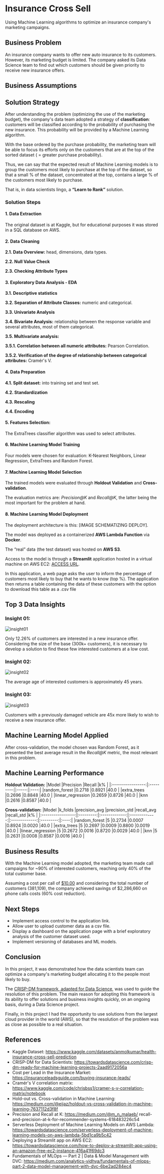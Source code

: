 
# Insurance Cross Sell

Using Machine Learning algorithms to optimize an insurance company's marketing campaigns.


## Business Problem
An insurance company wants to offer new auto insurance to its customers. However, its marketing budget is limited. The company asked its Data Science team to find out which customers should be given priority to receive new insurance offers.

## Business Assumptions
## Solution Strategy
After understanding the problem (optimizing the use of the marketing budget), the company's data team adopted a strategy of **classification**: customers will be classified according to the probability of purchasing the new insurance. This probability will be provided by a Machine Learning algorithm.

With the base ordered by the purchase probability, the marketing team will be able to focus its efforts only on the customers that are at the top of the sorted dataset ( = greater purchase probability).

Thus, we can say that the expected result of Machine Learning models is to group the customers most likely to purchase at the top of the dataset, so that a small % of the dataset, concentrated at the top, contains a large % of the customers most likely to purchase.

That is, in data scientists lingo, a **“Learn to Rank”** solution.
### Solution Steps
#### 1. Data Extraction
The original dataset is at Kaggle, but for educational purposes it was stored in a SQL database on AWS.

#### 2. Data Cleaning
**2.1. Data Overview:** head, dimensions, data types.

**2.2. Null Value Check**

**2.3. Checking Attribute Types**

#### 3. Exploratory Data Analysis - EDA

**3.1. Descriptive statistics**

**3.2. Separation of Attribute Classes:** numeric and categorical.

**3.3. Univariate Analysis**

**3.4. Bivariate Analysis:** relationship between the response variable and several attributes, most of them categorical.

**3.5. Multivariate analysis:**

**3.5.1. Correlation between all numeric attributes:** Pearson Correlation.

**3.5.2. Verification of the degree of relationship between categorical attributes:** Cramér's V.

#### 4. Data Preparation

**4.1. Split dataset:** into training set and test set.

**4.2. Standardization**

**4.3. Rescaling**

**4.4. Encoding**

#### 5. Features Selection: 
The ExtraTrees classifier algorithm was used to select attributes.

#### 6. Machine Learning Model Training
Four models were chosen for evaluation: K-Nearest Neighbors, Linear Regression, ExtraTrees and Random Forest.

#### 7. Machine Learning Model Selection
The trained models were evaluated through **Holdout Validation** and **Cross-validation**. 

The evaluation metrics are: *Precision@K* and *Recall@K*, the latter being the most important for the problem at hand.

#### 8. Machine Learning Model Deployment
The deployment architecture is this: [IMAGE SCHEMATIZING DEPLOY].

The model was deployed as a containerized **AWS Lambda Function** via **Docker**.

The “real” data (the test dataset) was hosted on **AWS S3**.

Access to the model is through a **Streamlit** application hosted in a virtual machine on AWS EC2: [ACCESS URL](http://3.93.153.219:8501/).

In this application, a web page asks the user to inform the percentage of customers most likely to buy that he wants to know (top %).
The application then returns a table containing the data of these customers with the option to download this table as a .csv file
## Top 3 Data Insights
### Insight 01:

![insight01](/health_insurance_cross-sell/reports/figures/insight-01-pct-responses.png)

Only 12.26% of customers are interested in a new insurance offer. Considering the size of the base (300k+ customers), it is necessary to develop a solution to find these few interested customers at a low cost.

### Insight 02:

![insight02](/health_insurance_cross-sell/reports/figures/insight02-avg-age-interested.png) 

The average age of interested customers is approximately 45 years.

### Insight 03: 

![insight03](/health_insurance_cross-sell/reports/figures/insight03-damaged-before.png)

Customers with a previously damaged vehicle are 45x more likely to wish to receive a new insurance offer.
## Machine Learning Model Applied
After cross-validation, the model chosen was Random Forest, as it presented the best average result in the *Recall@K* metric, the most relevant in this problem.

## Machine Learning Performance

**Holdout Validation:**
|Model              |Precision  |Recall |k%    |
|:-----------------:|:---------:|:-----:|:----:|
|random_forest      |0.2718     |0.8921 |40.0  |
|extra_trees        |0.2696     |0.8848 |40.0  |
|linear_regression  |0.2659     |0.8726 |40.0  |
|knn                |0.2616     |0.8587 |40.0  |

**Cross-validation:**
|Model              |k_folds    |precision_avg  |precision_std  |recall_avg     |recall_std |k%    |
|:-----------------:|:---------:|:-------------:|:-------------:|:-------------:|:---------:|:----:|
|random_forest      |5          |0.2734         |0.0007         |0.8924         |0.0020     |40.0  |
|extra_trees        |5          |0.2697         |0.0009         |0.8800         |0.0019     |40.0  |
|linear_regression  |5          |0.2672         |0.0016         |0.8720         |0.0029     |40.0  |
|knn                |5          |0.2631         |0.0008         |0.8587         |0.0016     |40.0  |

## Business Results
With the Machine Learning model adopted, the marketing team made call campaigns for ~90% of interested customers, reaching only 40% of the total customer base.

Assuming a cost per call of [$10.00](https://insuranceleadsguide.com/buying-insurance-leads/) and considering the total number of customers (381,109), the company achieved savings of $2,286,660 on phone calls costs (60% cost reduction).
## Next Steps
* Implement access control to the application link.
* Allow user to upload customer data as a csv file.
* Display a dashboard on the application page with a brief exploratory analysis of the customer dataset used.
* Implement versioning of databases and ML models.
## Conclusion
In this project, it was demonstrated how the data scientists team can optimize a company's marketing budget allocating it to the people most likely to buy.

The [CRISP-DM framework, adapted for Data Science](https://towardsdatascience.com/crisp-dm-ready-for-machine-learning-projects-2aad9172056a), was used to guide the resolution of this problem. The main reason for adopting this framework is its ability to offer solutions and business insights quickly, on an ongoing basis, during a Data Science project.

Finally, in this project I had the opportunity to use solutions from the largest cloud provider in the world (AWS), so that the resolution of the problem was as close as possible to a real situation.
## References
* Kaggle Dataset: https://www.kaggle.com/datasets/anmolkumar/health-insurance-cross-sell-prediction
* CRISP-DM for Data Scientists: https://towardsdatascience.com/crisp-dm-ready-for-machine-learning-projects-2aad9172056a
* Cost per Lead in the Insurance Market: https://insuranceleadsguide.com/buying-insurance-leads/
* Cramér's V correlation matrix: https://www.kaggle.com/code/chrisbss1/cramer-s-v-correlation-matrix/notebook
* Hold-out vs. Cross-validation in Machine Learning: https://medium.com/@eijaz/holdout-vs-cross-validation-in-machine-learning-7637112d3f8f
* Precision and Recall at K: https://medium.com/@m_n_malaeb/
recall-and-precision-at-k-for-recommender-systems-618483226c54
* Serverless Deployment of Machine Learning Models on AWS Lambda: https://towardsdatascience.com/serverless-deployment-of-machine-learning-models-on-aws-lambda-5bd1ca9b5c42
* Deploying a Streamlit app on AWS EC2: https://towardsdatascience.com/how-to-deploy-a-streamlit-app-using-an-amazon-free-ec2-instance-416a41f69dc3
* Fundamentals of MLOps — Part 2 | Data & Model Management with DVC: https://medium.com/analytics-vidhya/fundamentals-of-mlops-part-2-data-model-management-with-dvc-6be2ad284ec4
